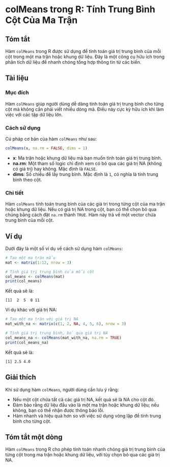 <!--
Meta Description: # colMeans trong R: Tính Trung Bình Cột Của Ma Trận ## Tóm tắt Hàm `colMeans` trong R được sử dụng để tính toán giá trị trung bình của mỗi cột trong m...
Meta Keywords: giá, trị, trung, bình, cột
-->

# colMeans trong R: Tính Trung Bình Cột Của Ma Trận

## Tóm tắt
Hàm `colMeans` trong R được sử dụng để tính toán giá trị trung bình của mỗi cột trong một ma trận hoặc khung dữ liệu. Đây là một công cụ hữu ích trong phân tích dữ liệu để nhanh chóng tổng hợp thông tin từ các biến.

## Tài liệu
### Mục đích
Hàm `colMeans` giúp người dùng dễ dàng tính toán giá trị trung bình cho từng cột mà không cần phải viết nhiều dòng mã. Điều này cực kỳ hữu ích khi làm việc với các tập dữ liệu lớn.

### Cách sử dụng
Cú pháp cơ bản của hàm `colMeans` như sau:

```R
colMeans(x, na.rm = FALSE, dims = 1)
```

- **x**: Ma trận hoặc khung dữ liệu mà bạn muốn tính toán giá trị trung bình.
- **na.rm**: Một tham số logic chỉ định xem có bỏ qua các giá trị NA (không có giá trị) hay không. Mặc định là `FALSE`.
- **dims**: Số chiều để lấy trung bình. Mặc định là `1`, có nghĩa là tính trung bình theo cột.

### Chi tiết
Hàm `colMeans` tính toán trung bình của các giá trị trong từng cột của ma trận hoặc khung dữ liệu. Nếu có giá trị NA trong cột, bạn có thể chọn bỏ qua chúng bằng cách đặt `na.rm` thành `TRUE`. Hàm này trả về một vector chứa trung bình của mỗi cột.

## Ví dụ
Dưới đây là một số ví dụ về cách sử dụng hàm `colMeans`:

```R
# Tạo một ma trận mẫu
mat <- matrix(1:12, nrow = 3)

# Tính giá trị trung bình của mỗi cột
col_means <- colMeans(mat)
print(col_means)
```

Kết quả sẽ là:

```
[1]  2  5  8 11
```

Ví dụ khác với giá trị NA:

```R
# Tạo một ma trận với giá trị NA
mat_with_na <- matrix(c(1, 2, NA, 4, 5, 6), nrow = 3)

# Tính giá trị trung bình, bỏ qua giá trị NA
col_means_na <- colMeans(mat_with_na, na.rm = TRUE)
print(col_means_na)
```

Kết quả sẽ là:

```
[1] 2.5 4.0
```

## Giải thích
Khi sử dụng hàm `colMeans`, người dùng cần lưu ý rằng:
- Nếu một cột chứa tất cả các giá trị NA, kết quả sẽ là NA cho cột đó.
- Đảm bảo rằng dữ liệu đầu vào là một ma trận hoặc khung dữ liệu; nếu không, bạn có thể nhận được thông báo lỗi.
- Hàm nhanh và hiệu quả hơn so với việc sử dụng vòng lặp để tính trung bình cho từng cột.

## Tóm tắt một dòng
Hàm `colMeans` trong R cho phép tính toán nhanh chóng giá trị trung bình của từng cột trong ma trận hoặc khung dữ liệu, với tùy chọn bỏ qua các giá trị NA.